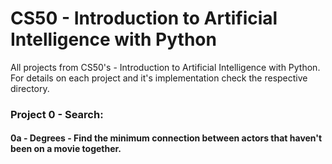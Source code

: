 # CS50 - Introduction to Artificial Intelligence with Python

 All projects from CS50's - Introduction to Artificial Intelligence with Python.
 For details on each project and it's implementation check the respective directory.


### Project 0 - Search:

 #### 0a - Degrees - Find the minimum connection between actors that haven't been on a movie together.

